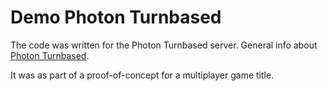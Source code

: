 # Demo Photon Turnbased

The code was written for the Photon Turnbased server.
General info about [Photon Turnbased](https://www.photonengine.com/en/Turnbased).

It was as part of a proof-of-concept for a multiplayer game title.
